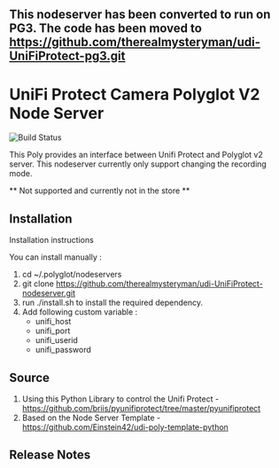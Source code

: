 ## This nodeserver has been converted to run on PG3. The code has been moved to https://github.com/therealmysteryman/udi-UniFiProtect-pg3.git


# UniFi Protect Camera Polyglot V2 Node Server

![Build Status](https://travis-ci.org/therealmysteryman/udi-UniFiProtect-nodeserver.svg?branch=master)

This Poly provides an interface between Unifi Protect and Polyglot v2 server. 
This nodeserver currently only support changing the recording mode. 

** Not supported and currently not in the store **

## Installation

Installation instructions

You can install manually :

1. cd ~/.polyglot/nodeservers
2. git clone https://github.com/therealmysteryman/udi-UniFiProtect-nodeserver.git
3. run ./install.sh to install the required dependency.
4. Add following custom variable :
    - unifi_host
    - unifi_port
    - unifi_userid
    - unifi_password

## Source

1. Using this Python Library to control the Unifi Protect - https://github.com/briis/pyunifiprotect/tree/master/pyunifiprotect
2. Based on the Node Server Template - https://github.com/Einstein42/udi-poly-template-python

## Release Notes
